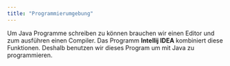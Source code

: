 ```yaml
---
title: "Programmierumgebung"
---
```


Um Java Programme schreiben zu können brauchen wir einen Editor und zum ausführen einen Compiler. Das Programm **Intellij IDEA** kombiniert diese Funktionen. Deshalb benutzen wir dieses Program um mit Java zu programmieren.